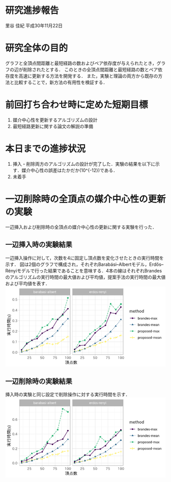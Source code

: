 研究進捗報告
================
里谷 佳紀
平成30年11月22日

# 研究全体の目的

グラフと全頂点間距離と最短経路の数およびペア依存度が与えられたとき，グラフの辺が削除されたとする．
このときの全頂点間距離と最短経路の数とペア依存度を高速に更新する方法を開発する．
また，実験と理論の両方から既存の方法と比較することで，新方法の有用性を検証する．

# 前回打ち合わせ時に定めた短期目標

1.  媒介中心性を更新するアルゴリズムの設計
2.  最短経路更新に関する論文の解説の準備

# 本日までの進捗状況

1.  挿入・削除両方のアルゴリズムの設計が完了した．実験の結果を以下に示す．媒介中心性の誤差はたかだか\(10^{-12}\)である．
2.  未着手

# 一辺削除時の全頂点の媒介中心性の更新の実験

一辺挿入および削除時の全頂点の媒介中心性の更新に関する実験を行った．

## 一辺挿入時の実験結果

一辺挿入操作に対して，次数を4に固定し頂点数を変化させたときの実行時間を示す．
図は2個のグラフで構成され，それぞれBarabási–Albertモデル，Erdős–Rényiモデルで行った結果であることを意味する．4本の線はそれぞれBrandesのアルゴリズムの実行時間の最大値および平均値，提案手法の実行時間の最大値および平均値を表す．
<img src="week26_files/figure-gfm/fig1-1.png" style="display: block; margin: auto;" />

## 一辺削除時の実験結果

挿入時の実験と同じ設定で削除操作に対する実行時間を示す．
<img src="week26_files/figure-gfm/fig2-1.png" style="display: block; margin: auto;" />
